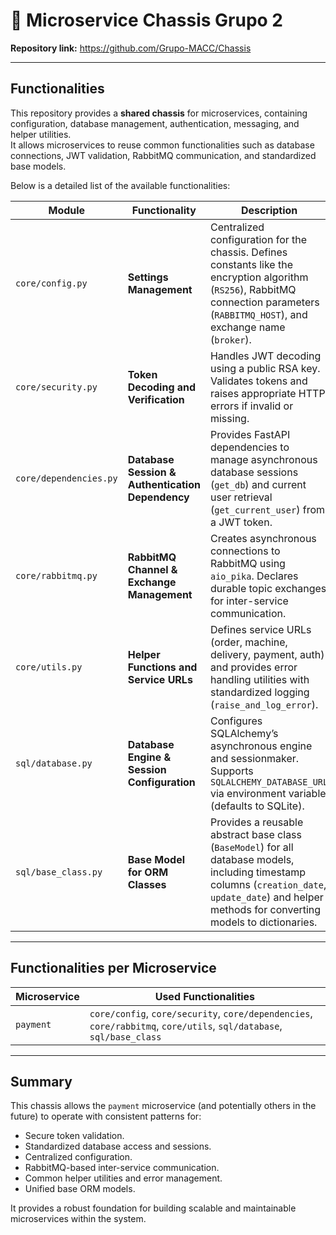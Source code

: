 # 🧩 Microservice Chassis Grupo 2

**Repository link:** https://github.com/Grupo-MACC/Chassis

---

## Functionalities

This repository provides a **shared chassis** for microservices, containing configuration, database management, authentication, messaging, and helper utilities.  
It allows microservices to reuse common functionalities such as database connections, JWT validation, RabbitMQ communication, and standardized base models.

Below is a detailed list of the available functionalities:

| **Module** | **Functionality** | **Description** |
|-------------|------------------|-----------------|
| `core/config.py` | **Settings Management** | Centralized configuration for the chassis. Defines constants like the encryption algorithm (`RS256`), RabbitMQ connection parameters (`RABBITMQ_HOST`), and exchange name (`broker`). |
| `core/security.py` | **Token Decoding and Verification** | Handles JWT decoding using a public RSA key. Validates tokens and raises appropriate HTTP errors if invalid or missing. |
| `core/dependencies.py` | **Database Session & Authentication Dependency** | Provides FastAPI dependencies to manage asynchronous database sessions (`get_db`) and current user retrieval (`get_current_user`) from a JWT token. |
| `core/rabbitmq.py` | **RabbitMQ Channel & Exchange Management** | Creates asynchronous connections to RabbitMQ using `aio_pika`. Declares durable topic exchanges for inter-service communication. |
| `core/utils.py` | **Helper Functions and Service URLs** | Defines service URLs (order, machine, delivery, payment, auth) and provides error handling utilities with standardized logging (`raise_and_log_error`). |
| `sql/database.py` | **Database Engine & Session Configuration** | Configures SQLAlchemy’s asynchronous engine and sessionmaker. Supports `SQLALCHEMY_DATABASE_URL` via environment variable (defaults to SQLite). |
| `sql/base_class.py` | **Base Model for ORM Classes** | Provides a reusable abstract base class (`BaseModel`) for all database models, including timestamp columns (`creation_date`, `update_date`) and helper methods for converting models to dictionaries. |

---

## Functionalities per Microservice

| **Microservice** | **Used Functionalities** |
|------------------|--------------------------|
| `payment` | `core/config`, `core/security`, `core/dependencies`, `core/rabbitmq`, `core/utils`, `sql/database`, `sql/base_class` |

---

## Summary

This chassis allows the `payment` microservice (and potentially others in the future) to operate with consistent patterns for:
- Secure token validation.
- Standardized database access and sessions.
- Centralized configuration.
- RabbitMQ-based inter-service communication.
- Common helper utilities and error management.
- Unified base ORM models.

It provides a robust foundation for building scalable and maintainable microservices within the system.
